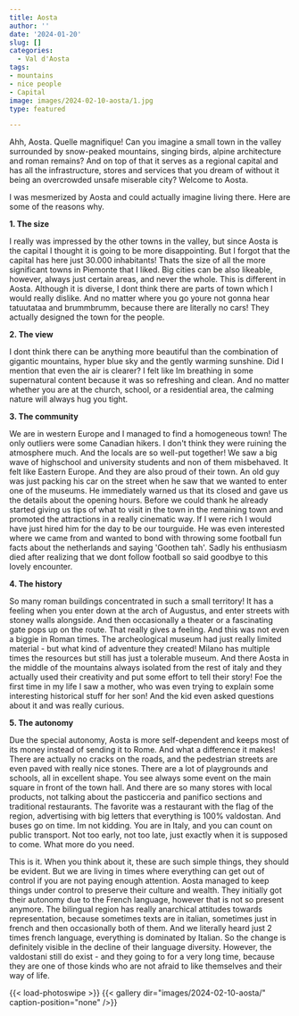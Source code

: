 ```yaml
---
title: Aosta
author: ''
date: '2024-01-20'
slug: []
categories:
  - Val d'Aosta
tags:
- mountains
- nice people
- Capital
image: images/2024-02-10-aosta/1.jpg
type: featured

---
```


Ahh, Aosta. Quelle magnifique! Can you imagine a small town in the valley surrounded by snow-peaked mountains, singing birds, alpine architecture and roman remains? And on top of that it serves as a regional capital and has all the infrastructure, stores and services that you dream of without it being an overcrowded unsafe miserable city? Welcome to Aosta.



I was mesmerized by Aosta and could actually imagine living there. Here are some of the reasons why.



**1. The size**


I really was impressed by the other towns in the valley, but since Aosta is the capital I thought it is going to be more disappointing. But I forgot that the capital has here just 30.000 inhabitants! Thats the size of all the more significant towns in Piemonte that I liked. Big cities can be also likeable, however, always just certain areas, and never the whole. This is different in Aosta. Although it is diverse, I dont think there are parts of town which I would really dislike. And no matter where you go youre not gonna hear tatuutataa and brummbrumm, because there are literally no cars! They actually designed the town for the people.

**2. The view**

I dont think there can be anything more beautiful than the combination of gigantic mountains, hyper blue sky and the gently warming sunshine. Did I mention that even the air is clearer? I felt like Im breathing in some supernatural content because it was so refreshing and clean. And no matter whether you are at the church, school, or a residential area, the calming nature will always hug you tight.

**3. The community**

We are in western Europe and I managed to find a homogeneous town! The only outliers were some Canadian hikers. I don't think they were ruining the atmosphere much. And the locals are so well-put together! We saw a big wave of highschool and university students and non of them misbehaved. It felt like Eastern Europe. And they are also proud of their town. An old guy was just packing his car on the street when he saw that we wanted to enter one of the museums. He immediately warned us that its closed and gave us the details about the opening hours. Before we could thank he already started giving us tips of what to visit in the town in the remaining town and promoted the attractions in a really cinematic way. If I were rich I would have just hired him for the day to be our tourguide. He was even interested where we came from and wanted to bond with throwing some football fun facts about the netherlands and saying 'Goothen tah'. Sadly his enthusiasm died after realizing that we dont follow football so said goodbye to this lovely encounter.

**4. The history**

So many roman buildings concentrated in such a small territory! It has a feeling when you enter down at the arch of Augustus, and enter streets with stoney walls alongside. And then occasionally a theater or a fascinating gate pops up on the route. That really gives a feeling. And this was not even a biggie in Roman times. The archeological museum had just really limited material - but what kind of adventure they created! Milano has multiple times the resources but still has just a tolerable museum. And there Aosta in the middle of the mountains always isolated from the rest of italy and they actually used their creativity and put some effort to tell their story! Foe the first time in my life I saw a mother, who was even trying to explain some interesting historical stuff for her son! And the kid even asked questions about it and was really curious.

**5. The autonomy**


Due the special autonomy, Aosta is more self-dependent and keeps most of its money instead of sending it to Rome. And what a difference it makes! There are actually no cracks on the roads, and the pedestrian streets are even paved with really nice stones. There are a lot of playgrounds and schools, all in excellent shape. You see always some event on the main square in front of the town hall. And there are so many stores with local products, not talking about the pasticceria and panifico sections and traditional restaurants. The favorite was a restaurant with the flag of the region, advertising with big letters that everything is 100% valdostan. And buses go on time. Im not kidding. You are in Italy, and you can count on public transport. Not too early, not too late, just exactly when it is supposed to come. What more do you need.

This is it. When you think about it, these are such simple things, they should be evident. But we are living in times where everything can get out of control if you are not paying enough attention. Aosta managed to keep things under control to preserve their culture and wealth. They initially got their autonomy due to the French language, however that is not so present anymore. The bilingual region has really anarchical attitudes towards representation, because sometimes texts are in italian, sometimes just in french and then occasionally both of them. And we literally heard just 2 times french language, everything is dominated by Italian. So the change is definitely visible in the decline of their language diversity. However, the valdostani still do exist - and they going to for a very long time, because they are one of those kinds who are not afraid to like themselves and their way of life.

{{< load-photoswipe >}}
{{< gallery dir="images/2024-02-10-aosta/" caption-position="none" />}}
